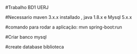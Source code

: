 #Trabalho BD1 UERJ

#Necessario maven 3.x.x installado , java 1.8.x e Mysql 5.x.x

#comando para rodar a aplicação: mvn spring-boot:run

#Criar banco mysql

#create database biblioteca
